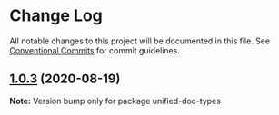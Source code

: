 # Change Log

All notable changes to this project will be documented in this file.
See [Conventional Commits](https://conventionalcommits.org) for commit guidelines.

## [1.0.3](https://github.com/unified-doc/unified-doc/tree/main/packages/unified-doc-types/compare/unified-doc-types@1.0.2...unified-doc-types@1.0.3) (2020-08-19)

**Note:** Version bump only for package unified-doc-types
